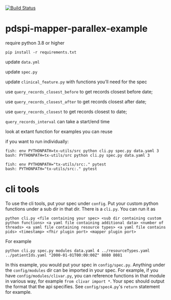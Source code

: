 [![Build Status](https://travis-ci.com/RENCI/pdspi-mapper-parallex-example.svg?branch=master)](https://travis-ci.com/RENCI/pdspi-mapper-parallex-example)

# pdspi-mapper-parallex-example

require python 3.8 or higher

```
pip install -r requirements.txt
```

update `data.yml`

update `spec.py`

update `clinical_feature.py` with functions you’ll need for the spec

use `query_records_closest_before` to get records closest before date; 

use `query_records_closest_after` to get records closest after date; 

use `query_records_closest` to get records closest to date; 

`query_records_interval` can take a start/end time

look at extant function for examples you can reuse

if you want to run individually:
```
fish: env PYTHONPATH=tx-utils/src python cli.py spec.py data.yaml 3
bash: PYTHONPATH=tx-utils/src python cli.py spec.py data.yaml 3
```
```
fish: env PYTHONPATH="tx-utils/src:." pytest
bash: PYTHONPATH="tx-utils/src:." pytest
```

# cli tools

To use the cli tools, put your spec under `config`. Put your custom python functions under a sub dir in that dir. There is a `cli.py`. You can run it as

```
python cli.py <file containing your spec> <sub dir containing custom python functions> <a yaml file containing additional data> <number of threads> <a yaml file containing resource types> <a yaml file contains pids> <timestamp> <fhir plugin port> <mapper plugin port>
```

For example

```
python cli.py spec.py modules data.yaml 4 ../resourceTypes.yaml ../patientIds.yaml "2000-01-01T00:00:00Z" 8080 8081
```

In this example, you would put your spec in `config/spec.py`. Anything under the `config/modules` dir can be imported in your spec. For example, if you have `config/modules/clivar.py`, you can reference functions in that module in various way, for example `from clivar import *`. Your spec should output the format that the api specifies. See `config/spec4.py`'s `return` statement for example.